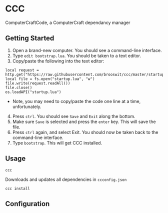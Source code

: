 # CCC

ComputerCraftCode, a ComputerCraft dependancy manager

## Getting Started

1. Open a brand-new computer. You should see a command-line interface.
2. Type `edit bootstrap.lua`. You should be taken to a text editor.
3. Copy/paste the following into the text editor:

```
local request = http.get("https://raw.githubusercontent.com/brooswit/ccc/master/startup.lua")
local file = fs.open("startup.lua", "w")
file.write(request.readAll())
file.close()
os.loadAPI("startup.lua")
```

* Note, you may need to copy/paste the code one line at a time, unfortunately.

4. Press `ctrl`. You should see `Save` and `Exit` along the bottom.
5. Make sure `Save` is selected and press the `enter` key. This will save the file.
6. Press `ctrl` again, and select Exit. You should now be taken back to the command-line interface.
7. Type `bootstrap`. This will get CCC installed.

## Usage

`ccc`

Downloads and updates all dependencies in `ccconfig.json`

`ccc install`

## Configuration

